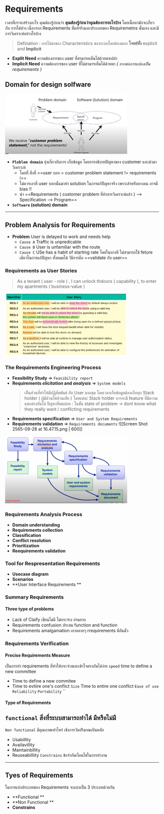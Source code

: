 # Requirements 
เวลาที่เราจะสร้างอะไร คุณต้องรู้ก่อนว่า **คุณต้องรู้ก่อนว่าคุณต้องการอะไรบ้าง** โดยเนื้อหามักจะเกี่ยวกับ การได้บ้าง เนื่องจาก Requirements ที่แท้จริงและประเภทของ Requiremetns นั้นเอง และมีการวิเคราะห์อย่างไรบ้าง 

> Defination :  การได้มาของ Characteristics ของระบบโดยต้องตอบ **โจทย์ทั้ง** explicit and **Implicit**

- **Explit Need** ความต้องการของ user ที่สามารถเห็นได้ด้วยตาเปล่า 
- **Implicit Need** ความต้องการของ user ที่ไม่สามารเห็นได้ด้วยตา *( ยากต่อการแปลงเป็น requirements )*

## Domain for design solfware 

<img alt="./image/plot" src="./z.png" width="400"/>

- **`Ploblem domain`** ยุ่งเกี่ยวกับการ เก็บข้อมูล โดยการอธิบายปัญหาของ customer และนำมา วิเคราะห์ 
	- โดยที่ สิ่งที่ ==user บอก = customer problem statement != requirements !== 
	- ไม่ควรเอาที่ user บอกนั้นมาทำ solution ในการแก้ปัญหาจริง เพราะสำหรับบางคน อาจมี bias !! 
	- นำ ==Requirements ( customer problem ที่ทำการวิเคราะห์แล้ว ) --> Specification --> Program== 
- **`Software` (solution) domain** 

---

## Problem Analysis  for Requirements
- **Problem** User is delayed to work and needs help 
	- `Cause A` Traffic is unpredicable 
	- `Cause B` User is unfamiliar with the route 
	- `Cause C` USe has a habit of starting rate 
โดยในบางที ไม่สามารถใช้  feture เดียวในการแก้ปัญหา ทั้งหมดได้ วิธีการคือ ==validate กับ user== 

### Requirements as User Stories 
> As a tenant ( user - role ) , I can unlock thdoors ( capability ), to enter my apartments ( business-value )

<img alt="plot" src="./image/Screen Shot 2565-09-28 at 15.16.41.png" width="400"/>


### The Requirements Engineering Process 
- **Feasibility Study**  => `Feasibility report`
- **Requirements *elicitation* and *analysis***  => `System models`
	>เป็นส่วนที่ทำให้มีปฎิสัมพันธ์ กับ User มากสุด โดยเวลาเก็บข้อมูลต้องเก็บทุก Stack holder ( ผู้มีส่วนได้ส่วนเสีย )
	โดยแต่ละ Stack holder อาจจะมี feature ที่มีความแตกต่างกันได้ 
	ปัญหาที่พบบ่อย : ในขั้น state of problem -> dont know what they really want / conflicting requirements 
- **Requirements  specification**  => `User and System Requirements`
- **Requirements  validation**  => `Requirements documents`
![[Screen Shot 2565-09-28 at 16.47.15.png | 600]]
<img alt="plot" src="./image/Screen Shot 2565-09-28 at 16.47.15.png" width="400"/>

### Requirements Analysis Process 
- **Domain understanding** 
- **Requirements collection**
- **Classification**
- **Conflict resolution**
- **Prioritization**
- **Reequirements validation** 

### Tool for Respresentation Requirements 
- **Usecase diagram**
- **Scenarios**
- **User Interface Requirements **

### Summary Requirements 
#### Three type of problems 
- Lack of Claify เขียนไม่ดี ไม่กระจ่าง อ่านยาก
- Requirements confusion  ประสม function and function 
- Requirements amalgamation เอาหลายๆ rrequirements ตีกันมั่ว 


### Requirements Verification 
#### Precise Requirements Measure 
เป็นการทำ requirements ที่ทำให้กระจ่างและเข้าใจตรงกันได้ง่าย 
`speed` time to define a new committee 
- Time to define a new commitee 
- Time to evtiire one's conflict 
`Size` Time to entire one conflict 
`Ease of use` 
`Reliability`
`Portability`
``

#### Type of Requirements 
`functional` สิ่งที่ระบบสามารถทำได้ มีหรือไม่มี 
- 
`Non functional` มีคุณภาพเท่าไหร่ เชิงการวัดปริมาณเป้นหลัก
- Usabillity 
- Availavillity 
- Maintainbillity 
- Reuseabilliity 
`Constrains` ข้อจำกัดเงื่อนไชในการทำงาน 




---

## Tyes of Requirements 
ในการแบ่งประเภทของ Requirements จะแบ่งเป็น 3 ประเภทด้วยกัน 
- **Functional **
- **Non Functional **
- **Constrains**

